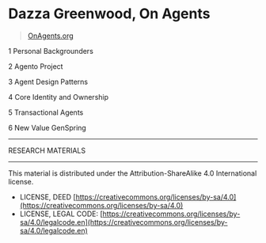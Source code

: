 # Dazza Greenwood, On Agents
> [OnAgents.org](https://onagents.org)


1 Personal Backgrounders

2 Agento Project

3 Agent Design Patterns

4 Core Identity and Ownership

5 Transactional Agents

6 New Value GenSpring 


--------------------

RESEARCH MATERIALS

_____

This material is distributed under the Attribution-ShareAlike 4.0 International license.

* LICENSE, DEED [https://creativecommons.org/licenses/by-sa/4.0](https://creativecommons.org/licenses/by-sa/4.0)
* LICENSE, LEGAL CODE: [https://creativecommons.org/licenses/by-sa/4.0/legalcode.en](https://creativecommons.org/licenses/by-sa/4.0/legalcode.en)

